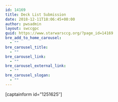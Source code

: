 ```yaml
---
id: 14169
title: Deck List Submission
date: 2018-12-11T18:06:45+00:00
author: pwsadmin
layout: swccgpc
guid: https://www.starwarsccg.org/?page_id=14169
bre_add_to_home_carousel:
  - ""
bre_carousel_title:
  - ""
bre_carousel_link:
  - ""
bre_carousel_external_link:
  - ""
bre_carousel_slogan:
  - ""
---
```

[captainform id=&#8221;1251625&#8243;]